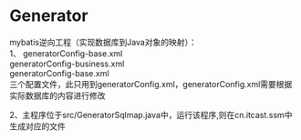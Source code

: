 # Generator
mybatis逆向工程（实现数据库到Java对象的映射）：<br/>
1、
generatorConfig-base.xml<br/>
generatorConfig-business.xml<br/>
generatorConfig-base.xml<br/>
三个配置文件，此只用到generatorConfig.xml，generatorConfig.xml需要根据实际数据库的内容进行修改<br/>

2、主程序位于src/GeneratorSqlmap.java中，运行该程序,则在cn.itcast.ssm中生成对应的文件<br/>
